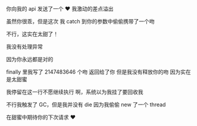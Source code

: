 你向我的 api 发送了一个 ♥
我激动的差点溢出

虽然你很乖，但是这次
我 catch 到你的参数中偷偷携带了一个吻

不行，这实在太甜了！

我没有处理异常

因为你永远都是对的

finally 里我写了 2147483646 个吻
返回给了你
但是我没有释放你的吻
因为实在是太甜蜜

我停留在这一行不愿继续执行
啊，系统以为我挂了要回收我

不行我触发了 GC，但是我并没有 die
因为我偷偷 new 了一个 thread

在甜蜜中期待你的下次请求 ❤
